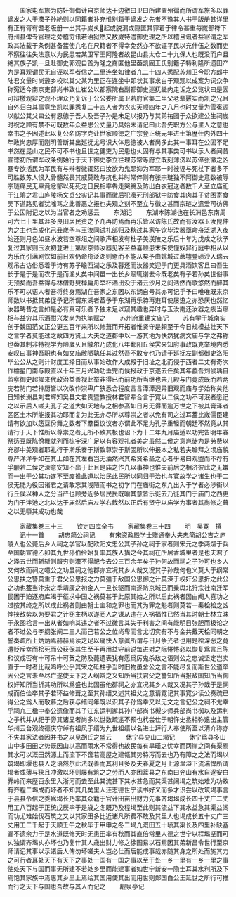 <!-- { "loadSidebar": true } -->
　　国家屯军旅为防奸御侮计自京师达于边徼曰卫曰所建置殆徧而所谓军旅多以罪谪发之人于灋子孙絶则以同籍者补充惟别籍于谪发之先者不豫其人书于版册甚详里有正有胥有耆老版册一出其手嵗乆起或脱漏或隠匿其罪着于律令甚重每嵗部符下府州县俾专官理之旁稽穷讯若治狱然又数嵗特遣御史理之所以稽且讯者益宻谓之军政其法载于条例甚备葢使凢名在尺籍者不得幸免然亦不欲诬平民以充什伍之数而吏不察往往失法意以为民患若某卫军王阿隆者故昆山县太仓二十九保人也既没而户且絶其族子凯一旦赴御史郭观自首为隆之裔匿他里葢凯固王氏别籍子特利隆所遗田产为是耳观谓民无自诬以军者信之二里连坐如律者凢二十四人悉配苏州卫今职方郎中陆君文量时尚逰乡校以其父某为里正在连坐中即状其事求白于观观以成案为词众争称寃适今南京吏部尚书致仕崔公以都察院右副都御史廵抚畿内走诉之公览状曰是固可辩檄观辩之观不理众乃复诉于公公委所属卫若府官集二里父老辈覈实而凯之兄且自外归白其事竟坐凯以罪悉复二十四人者为农实天顺四年之八月也时文量为雪寃颂以献公其父曰公有恩徳于吾人及吾子孙是未足以报乃与其弟祐图于众欲建公生祠嵗时祝之顾有禁不可既数年众益思公丈量乃具始末请记曰此吾先职方公与里人之意也幸书之予因述此以复公名防字克让世家顺徳之广宗登正统元年进士第歴仕内外四十年政尚忠厚而刚明善断其出廵抚尤号识大体恩徳被人者尚多此其一事耳在公固不足书然在昆山之民不可不书也且世之健吏为民患也乆固有与其事类可书以示人者闻昔宣徳初所谓军政条例始行于天下御史李立往理苏常等府立既刻薄济以苏倅张徽之凶暴专欲括民为军民有与辩者徽辄怒曰汝欲为鬼耶抑为军耶一时被诬与死杖下者多不可胜数苏人恨入骨髓然畏其威莫敢与抗也并时常倅则有张宗琏独不阿御史意数被辱宗琏痛民无辜竟忿郁以死死之日民相率犇走哭奠及防出白衣冠送者数千人至立庙祀于江隂之君山庐陵杨文贞公实记其事而徽后犯灋死刑部狱中防食其肉其子贫困寄食吴下道路见者犹嗤骂之此善恶之报也夫观之刻不至立与徽之甚而宗琏之遗爱可彷佛于公因附记之以为当官者之劝惩云
　　东湖记
　　东湖本陈湖也在长洲邑东南周可六七十里其涯多良田居民资之予凢再防焉而再乐皆以访陈氏故而有汝器玉汝昆仲为之主也当成化己丑嵗予与玉汝同试礼部归及秋过其家午饮毕汝器亟命舟泛湖入夜始还则月色如昼水波若空尊俎之间歌声相发有杜子美渼陂之乐后十年为戊戌之秋予复过其家则玉汝初登进士第居京师汝器见客至益喜顾患末疾使僮奴舁行庭中相从以为乐而引满剧饮如前日欢仍命舟泛湖则惫而不能从矣予由姚城过蓆墟登碛沙入瑞云观吊古访俗悉着于诗有苏子瞻西湖之乐及暮还而汝器笑迎于门更具酒饮客且曰吾生长于是于是而农于是而渔乆矣中间虽一出长乡赋辄谢去今既老矣有子若孙矣世俗事无预矣而吾益得与林僧野叟棹扁舟举杯酒出没于渚云沙月之间浩然而歌悠然而醉其乐不可以语人者吾将终身焉湖在吾家之东因以东湖自号其亦可记乎予曰唯唯既来京师数以书抵其弟促予记所谓东湖者葢予于东湖再乐特再逰耳使屡逰之亦恐厌也然忆汝器畴昔之言如是必有真可乐者予独未足以窥其趣也异时与玉汝南还汝器之疾当瘳相与益穷其乐酒酣兴发尚为执笔赋之
　　苏州府重建文庙记
　　苏有学于城南实创于魏国范文正公更五百年来所以修葺而开拓者惟贤守是頼至于今日规模益壮天下之言学者莫能过之故四方贤士大夫之道郡中以一游其地为快然犹病文庙与学之弗称也葢其制非特视学为陋嵗乆且敝尔乃成化八年鄱阳丘侯霁来知府事政既克举境内悉安叹曰事神吾职也有如文庙敝陋孰任其过然吾不敢专也乃请于廵抚左副都御史洛阳毕公公从之则计财度工择日而从事始改作大成殿于旧址之北而侵于西者二丈有奇次作櫺星门南与殿直以十年三月兴功功垂完而侯报政于京遂去任矣其年蠡吾刘侯瑀自监察御史超擢来代政治益善视此举非得已而前功所当继也未几殿与门竟成既而若两庑若防门若神厨皆以次改作崇卑广狭悉合程度言言潭潭迥异旧观而庙与学始称矣他日知长洲县刘君辉知吴县文君贵暨教授林君智辈合言于寛以二侯之功不可泯者愿记之以示后人嗟夫孔子之道大如天地与之相参髙如日月无得而逾万世之下被其膏泽者区区土木所能报其功耶而复为此无亦尽所以尊崇之者以免有司之过耳葢比嵗儒臣建请有欲加以笾豆佾舞之数者下羣臣议议者亦谓此不足为孔子重轻而朝廷不然竟从其请行于天下惟所以尊崇之者无所不致其极也诏下为十二年九月庙适以功完告明年春祭笾豆既陈佾舞就列而栋宇深广足以有容观礼者美之虽然二侯之意岂徒为是劳费以充郡中美观者耶礼行于斯乐奏于斯致尊崇于斯固所以伸报本之私若夫瞻拜之顷庙貌尊严洋洋乎如在其上如在其左右岂无油然兴其希贤希圣之心者乎易曰观盥而不荐有孚颙若二侯之深意安知不出于此且是庙之作凢以事神也惟夫前后之相济彼此之无嫌而一出于公其功遂不至废推此道以治民此民所以同归于治也与寛故学之诸生也于二侯无能为役因诸君之请敢忘其浅陋而书之初学门在庙街之东凢出入于学者必渉街以行丘侯以神人之分当严也顾旁近多居民民既喻其意皆乐徙去乃徙其门于庙门之西更为门于泮池之北以达于庙然后庙左学右截然以正后有贤守以庙学为事者其尚修之葺之以无隳其成功也哉












　　家藏集巻三十三
　　钦定四库全书
　　家藏集巻三十四
　　明　吴寛　撰
　　记十一首
　　胡忠简公祠记
　　有宋资政殿学士赠通奉大夫忠简胡公吉之庐陵人也公薨后乡人祠之学官以配欧阳文忠公其子孙之祠于家者则宋元之季两燬于兵至国朝宣德乙卯其九世孙伯俭始复率其族人搆之今其祠在所居香城里者是也夫君子之泽五世而斩斩则服穷则灋不得祀今去公三百余年矣子孙何故而祠之子孙可也乡人又何故而祠之噫公之功虽祠之他郡亦宜况其乡人哉又况其子孙哉何也义莫大于纲常公思扶之讐莫重于君父公思报之力莫彊于敌国公思御之计莫深于权奸公思折之此公之功也葢当汴宋之季靖康之初金人一旦长驱而南遂防京城已而乗舆北狩宗社南迁军民困于廹逐府库竭于征求中国之祸莫甚于此原其始之所以启此祸者固由阉人喜功之过按其终之所以成此祸者则由朝士主和之罪也而其为罪之魁者则莫若一秦桧桧之凶悖挟敌势以为要君之计窃主柄以遂罔人之谋从违在人祸福惟已然当其时朝士林立昧于永图桧言一出从者如响其违之者不过微言其失于利害之间有能明目张胆而极论之者不过公与李纲张阐二三人而己若公之位尚卑而言尤切实有不与金共戴天桧同朝之誓奏疏所上炳炳焉赫赫焉读之足以痛快人意眞所谓与日月争光者也用是桧深恶之竟遭贬斥幸而桧死而公获保其生至于再用益守前说每进对之际惓惓必以恢复爲言且陈和议成否有十可吊十可贺之防及薨遗表犹有愿爲厉鬼杀敌之语则公之忠诚坚定岂卖直于一时者比哉呜呼公乎其宋之砥柱乎当时旧物虽舍公之言不能尽复而斯世公道卒因公之言未至尽亡遂使天下之人纲常之义知所当扶君父之讐知所当报敌国知所当御权奸知所当折其功所以爲盛也此固虽他郡祠之亦宜况其乡人哉又况其子孙哉于是祠成而伯俭卒其子若环益修葺之至其孙缙又述其祖父之意请寛记其事寛少读公奏疏已得公之爲人而敬慕之后获与缙同年既以识其子孙爲幸又以无文之言记公之祠不尤幸乎祠凢三楹中奉公遗像而其子江东运判澥其孙户部尚书槻少师兵部尚书椥以及运判之子杙并从祀于旁其诸显者尚多以世数疏逺不预也杙尝仕于朝忤史丞相弥逺出主管华州云台观终德庆守绰有祖风于缙为九世祖缙以名进士拜行人奉使所至以清介称亦不失其家法者因并书之以见胡氏之盛云
　　休宁县兖山二堨记
　　休宁爲县多山山中多田田之势既因山以高而雨水不常得也故民每有旱暵之忧幸而两崖之间有渠焉其水可以溉田然源上而流下不啻若高屋之建瓴其势特泻而去也乃有障之之法而堨以筑堨即堰也县人之语然尔此法既善而其利且多及夫春夏之月上源湓溢下流湍悍所谓堨者或薄与狭且冲激以坏则屡有筑之之劳而人亦困葢县之东南曰兖山有水自遂安白霁岭而来歴百余里入淅河而去至此其流甚下其水甚急而其渠甚阔堨之筑始难为功故有齐程二堨成而坏者不知其几矣里人汪志德世宁读书好义而多才识尝以改筑堨事言于县县令信之委爲堨长乃率其众籍于官计田亩出财力先事齐堨堨成长四十丈广二丈用工八百起于正统戊辰毕于是歳之冬既乃及程堨至此则其流益下其水益急其渠益阔而功尤难始伐石筑之又以其家田多比近诸凡所费不敢及其里人也堨成长五十丈广三丈用工二千起于天顺壬午之秋毕于甲申之冬二堨凢溉田五十顷其渠长及四里补缺塞漏不遗余力于是水道既修天时无患田率有秋而其直倍常里人德之世宁以程堨坚而可乆独谓齐堨乆亦坏也乃复什其人歳出财力修之徐图易以石焉因其弟新昌令世行至京师请记其事以示诸后人俾勿坏嗟夫人岂必仕而后能成事哉亦随其身之所处而施其力之可行者耳处天下有天下之事处一国有一国之事以至于处一乡一里有一乡一里之事使处天下与国而事无所建不若处乡里而能建事者如世宁新安一隐士耳其水利所及下焉饱其家族中焉惠其乡里上焉给其国用使其出而用世则郑国白公王延世之所行可推而行之天下与国也吾故与其人而记之
　　觏泉亭记
